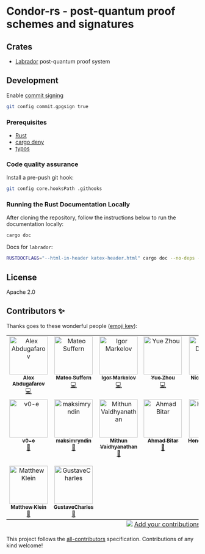 # Condor-rs - post-quantum proof schemes and signatures

## Crates

* [Labrador](https://nethermindeth.github.io/condor-rs/labrador/) post-quantum proof system


## Development

Enable [commit signing](https://docs.github.com/en/authentication/managing-commit-signature-verification/signing-commits)

```sh
git config commit.gpgsign true
```

### Prerequisites

* [Rust](https://www.rust-lang.org/tools/install)
* [cargo deny](https://github.com/EmbarkStudios/cargo-deny)
* [typos](https://github.com/crate-ci/typos?tab=readme-ov-file#install)

### Code quality assurance

Install a pre-push git hook:

```sh
git config core.hooksPath .githooks
```

### Running the Rust Documentation Locally
After cloning the repository, follow the instructions below to run the documentation locally:

```sh
cargo doc
```

Docs for `labrador`:

```sh
RUSTDOCFLAGS="--html-in-header katex-header.html" cargo doc --no-deps -p labrador --open
```

## License

Apache 2.0

## Contributors ✨

Thanks goes to these wonderful people ([emoji key](https://allcontributors.org/docs/en/emoji-key)):

<!-- ALL-CONTRIBUTORS-LIST:START - Do not remove or modify this section -->
<!-- prettier-ignore-start -->
<!-- markdownlint-disable -->
<table>
  <tbody>
    <tr>
      <td align="center" valign="top" width="14.28%"><a href="https://github.com/frozenspider"><img src="https://avatars.githubusercontent.com/u/2077017?v=4?s=100" width="100px;" alt="Alex Abdugafarov"/><br /><sub><b>Alex Abdugafarov</b></sub></a><br /><a href="https://github.com/NethermindEth/condor-rs/commits?author=frozenspider" title="Code">💻</a></td>
      <td align="center" valign="top" width="14.28%"><a href="https://github.com/mattsuffern"><img src="https://avatars.githubusercontent.com/u/135047609?v=4?s=100" width="100px;" alt="Mateo Suffern"/><br /><sub><b>Mateo Suffern</b></sub></a><br /><a href="https://github.com/NethermindEth/condor-rs/commits?author=mattsuffern" title="Code">💻</a></td>
      <td align="center" valign="top" width="14.28%"><a href="https://github.com/pycckuu"><img src="https://avatars.githubusercontent.com/u/1489583?v=4?s=100" width="100px;" alt="Igor Markelov"/><br /><sub><b>Igor Markelov</b></sub></a><br /><a href="https://github.com/NethermindEth/condor-rs/commits?author=pycckuu" title="Code">💻</a></td>
      <td align="center" valign="top" width="14.28%"><a href="https://github.com/Yue-Zhou1"><img src="https://avatars.githubusercontent.com/u/78064891?v=4?s=100" width="100px;" alt="Yue Zhou"/><br /><sub><b>Yue Zhou</b></sub></a><br /><a href="https://github.com/NethermindEth/condor-rs/commits?author=Yue-Zhou1" title="Code">💻</a></td>
      <td align="center" valign="top" width="14.28%"><a href="https://github.com/NiDimi"><img src="https://avatars.githubusercontent.com/u/81875532?v=4?s=100" width="100px;" alt="Nick Dimitriou"/><br /><sub><b>Nick Dimitriou</b></sub></a><br /><a href="https://github.com/NethermindEth/condor-rs/pulls?q=is%3Apr+reviewed-by%3ANiDimi" title="Reviewed Pull Requests">👀</a></td>
      <td align="center" valign="top" width="14.28%"><a href="https://github.com/JamesEBall"><img src="https://avatars.githubusercontent.com/u/73405337?v=4?s=100" width="100px;" alt="James Ball"/><br /><sub><b>James Ball</b></sub></a><br /><a href="#ideas-JamesEBall" title="Ideas, Planning, & Feedback">🤔</a> <a href="#fundingFinding-JamesEBall" title="Funding Finding">🔍</a> <a href="#research-JamesEBall" title="Research">🔬</a></td>
      <td align="center" valign="top" width="14.28%"><a href="https://github.com/omibo"><img src="https://avatars.githubusercontent.com/u/42227752?v=4?s=100" width="100px;" alt="Omid Bodaghi"/><br /><sub><b>Omid Bodaghi</b></sub></a><br /><a href="https://github.com/NethermindEth/condor-rs/pulls?q=is%3Apr+reviewed-by%3Aomibo" title="Reviewed Pull Requests">👀</a></td>
    </tr>
    <tr>
      <td align="center" valign="top" width="14.28%"><a href="https://github.com/v0-e"><img src="https://avatars.githubusercontent.com/u/134806759?v=4?s=100" width="100px;" alt="v0-e"/><br /><sub><b>v0-e</b></sub></a><br /><a href="https://github.com/NethermindEth/condor-rs/pulls?q=is%3Apr+reviewed-by%3Av0-e" title="Reviewed Pull Requests">👀</a></td>
      <td align="center" valign="top" width="14.28%"><a href="https://maksimryndin.github.io/"><img src="https://avatars.githubusercontent.com/u/16288656?v=4?s=100" width="100px;" alt="maksimryndin"/><br /><sub><b>maksimryndin</b></sub></a><br /><a href="https://github.com/NethermindEth/condor-rs/pulls?q=is%3Apr+reviewed-by%3Amaksimryndin" title="Reviewed Pull Requests">👀</a></td>
      <td align="center" valign="top" width="14.28%"><a href="https://github.com/earthling1984"><img src="https://avatars.githubusercontent.com/u/19665196?v=4?s=100" width="100px;" alt="Mithun Vaidhyanathan"/><br /><sub><b>Mithun Vaidhyanathan</b></sub></a><br /><a href="#research-earthling1984" title="Research">🔬</a></td>
      <td align="center" valign="top" width="14.28%"><a href="https://github.com/smartprogrammer93"><img src="https://avatars.githubusercontent.com/u/33181301?v=4?s=100" width="100px;" alt="Ahmad Bitar"/><br /><sub><b>Ahmad Bitar</b></sub></a><br /><a href="#ideas-smartprogrammer93" title="Ideas, Planning, & Feedback">🤔</a></td>
      <td align="center" valign="top" width="14.28%"><a href="https://github.com/HendrikWaldner"><img src="https://avatars.githubusercontent.com/u/33893964?v=4?s=100" width="100px;" alt="HendrikWaldner"/><br /><sub><b>HendrikWaldner</b></sub></a><br /><a href="#research-HendrikWaldner" title="Research">🔬</a></td>
      <td align="center" valign="top" width="14.28%"><a href="https://www.linkedin.com/in/aragirtas"><img src="https://avatars.githubusercontent.com/u/95563727?v=4?s=100" width="100px;" alt="Ahmet Ramazan Agirtas"/><br /><sub><b>Ahmet Ramazan Agirtas</b></sub></a><br /><a href="#research-ahmetramazan" title="Research">🔬</a></td>
      <td align="center" valign="top" width="14.28%"><a href="https://github.com/mpzajac"><img src="https://avatars.githubusercontent.com/u/25900405?v=4?s=100" width="100px;" alt="mpzajac"/><br /><sub><b>mpzajac</b></sub></a><br /><a href="#research-mpzajac" title="Research">🔬</a></td>
    </tr>
    <tr>
      <td align="center" valign="top" width="14.28%"><a href="https://matthewklein.co.uk/"><img src="https://avatars.githubusercontent.com/u/96837318?v=4?s=100" width="100px;" alt="Matthew Klein"/><br /><sub><b>Matthew Klein</b></sub></a><br /><a href="#research-matthew-a-klein" title="Research">🔬</a></td>
      <td align="center" valign="top" width="14.28%"><a href="https://github.com/GustaveCharles"><img src="https://avatars.githubusercontent.com/u/91184289?v=4?s=100" width="100px;" alt="GustaveCharles"/><br /><sub><b>GustaveCharles</b></sub></a><br /><a href="#research-GustaveCharles" title="Research">🔬</a></td>
    </tr>
  </tbody>
  <tfoot>
    <tr>
      <td align="center" size="13px" colspan="7">
        <img src="https://raw.githubusercontent.com/all-contributors/all-contributors-cli/1b8533af435da9854653492b1327a23a4dbd0a10/assets/logo-small.svg">
          <a href="https://all-contributors.js.org/docs/en/bot/usage">Add your contributions</a>
        </img>
      </td>
    </tr>
  </tfoot>
</table>

<!-- markdownlint-restore -->
<!-- prettier-ignore-end -->

<!-- ALL-CONTRIBUTORS-LIST:END -->

This project follows the [all-contributors](https://github.com/all-contributors/all-contributors) specification. Contributions of any kind welcome!